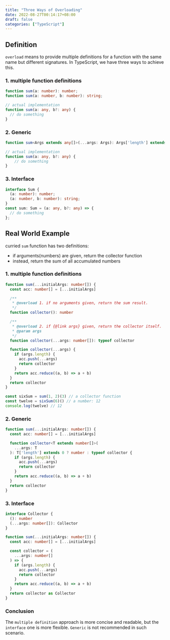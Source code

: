 ```yaml
---
title: "Three Ways of Overloading"
date: 2022-08-27T00:14:17+08:00
draft: false
categories: ["TypeScript"]
---
```


## Definition

`overload` means to provide multiple definitions for a function with the same name but different signatures. In TypeScript, we have three ways to achieve this.

### 1. multiple function definitions

```ts
function sum(a: number): number;
function sum(a: number, b: number): string;

// actual implementation
function sum(a: any, b?: any) {
  // do something
}
```

### 2. Generic

```ts
function sum<Args extends any[]>(...args: Args): Args['length'] extends 1 ? number : string;

// actual implementation
function sum(a: any, b?: any) {
    // do something   
}
```

### 3. Interface

```ts
interface Sum {
  (a: number): number;
  (a: number, b: number): string;
}
const sum: Sum = (a: any, b?: any) => {
  // do something
};

```

## Real World Example

curried `sum` function has two definitions:
 - if arguments(numbers) are given, return the collector function
 - instead, return the sum of all accumulated numbers

### 1. multiple function definitions
```ts
function sum(...initialArgs: number[]) {
  const acc: number[] = [...initialArgs]

  /**
   * @overload 1. if no arguments given, return the sum result.
   */
  function collector(): number

  /**
   * @overload 2. if {@link args} given, return the collector itself.
   * @param args
   */
  function collector(...args: number[]): typeof collector

  function collector(...args) {
    if (args.length) {
      acc.push(...args)
      return collector
    }
    return acc.reduce((a, b) => a + b)
  }
  return collector
}

const sixSum = sum(1, 2)(3) // a collector function
const twelve = sixSum(6)() // a number: 12
console.log(twelve) // 12

```


### 2. Generic

```ts
function sum(...initialArgs: number[]) {
  const acc: number[] = [...initialArgs]

  function collector<T extends number[]>(
    ...args: T
  ): T['length'] extends 0 ? number : typeof collector {
    if (args.length) {
      acc.push(...args)
      return collector
    }
    return acc.reduce((a, b) => a + b)
  }
  return collector
}
```

### 3. Interface

```ts
interface Collector {
  (): number
  (...args: number[]): Collector
}

function sum(...initialArgs: number[]) {
  const acc: number[] = [...initialArgs]

  const collector = (
    ...args: number[]
  ) => {
    if (args.length) {
      acc.push(...args)
      return collector
    }
    return acc.reduce((a, b) => a + b)
  }
  return collector as Collector
}
```


### Conclusion

The `multiple definition` approach is more concise and readable, but the `interface` one is more flexible. `Generic` is not recommended in such scenario.
